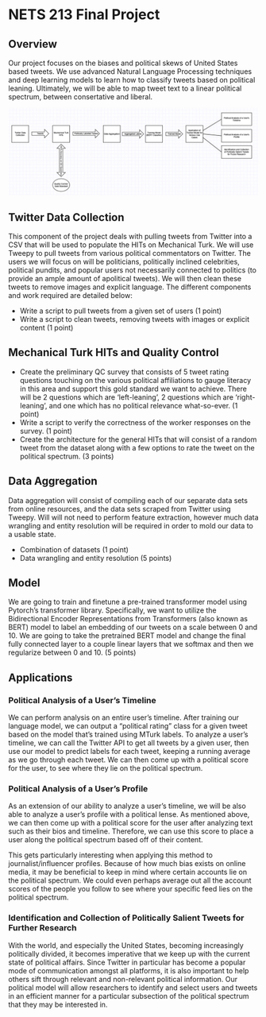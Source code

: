 # NETS 213 Final Project


## Overview

Our project focuses on the biases and political skews of United States based tweets. We use advanced Natural Language Processing techniques and deep learning models to learn how to classify tweets based on political leaning. Ultimately, we will be able to map tweet text to a linear political spectrum, between consertative and liberal.


![alt_text](./flow_diagram.png)



## Twitter Data Collection

This component of the project deals with pulling tweets from Twitter into a CSV that will be used to populate the HITs on Mechanical Turk. We will use Tweepy to pull tweets from various political commentators on Twitter. The users we will focus on will be politicians, politically inclined celebrities, political pundits, and popular users not necessarily connected to politics (to provide an ample amount of apolitical tweets). We will then clean these tweets to remove images and explicit language. The different components and work required are detailed below:



*   Write a script to pull tweets from a given set of users (1 point)
*   Write a script to clean tweets, removing tweets with images or explicit content (1 point)


## Mechanical Turk HITs and Quality Control



*   Create the preliminary QC survey that consists of 5 tweet rating questions touching on the various political affiliations to gauge literacy in this area and support this gold standard we want to achieve. There will be 2 questions which are ‘left-leaning’, 2 questions which are ‘right-leaning’, and one which has no political relevance what-so-ever. (1 point)
*   Write a script to verify the correctness of the worker responses on the survey. (1 point)
*   Create the architecture for the general HITs that will consist of a random tweet from the dataset along with a few options to rate the tweet on the political spectrum. (3 points)


## Data Aggregation

Data aggregation will consist of compiling each of our separate data sets from online resources, and the data sets scraped from Twitter using Tweepy. Will will not need to perform feature extraction, however much data wrangling and entity resolution will be required in order to mold our data to a usable state.



*   Combination of datasets (1 point)
*   Data wrangling and entity resolution (5 points)


## Model

We are going to train and finetune a pre-trained transformer model using Pytorch’s transformer library. Specifically, we want to utilize the Bidirectional Encoder Representations from Transformers (also known as BERT) model to label an embedding of our tweets on a scale between 0 and 10. We are going to take the pretrained BERT model and change the final fully connected layer to a couple linear layers that we softmax and then we regularize between 0 and 10. (5 points)


## Applications


### Political Analysis of a User’s Timeline

We can perform analysis on an entire user’s timeline. After training our language model, we can output a “political rating” class for a given tweet based on the model that’s trained using MTurk labels. To analyze a user’s timeline, we can call the Twitter API to get all tweets by a given user, then use our model to predict labels for each tweet, keeping a running average as we go through each tweet. We can then come up with a political score for the user, to see where they lie on the political spectrum.


### Political Analysis of a User’s Profile

As an extension of our ability to analyze a user’s timeline, we will be also able to analyze a user’s profile with a political lense. As mentioned above, we can then come up with a political score for the user after analyzing text such as their bios and timeline. Therefore, we can use this score to place a user along the political spectrum based off of their content. 

This gets particularly interesting when applying this method to journalist/influencer profiles. Because of how much bias exists on online media, it may be beneficial to keep in mind where certain accounts lie on the political spectrum. We could even perhaps average out all the account scores of the people you follow to see where your specific feed lies on the political spectrum. 


### Identification and Collection of Politically Salient Tweets for Further Research

With the world, and especially the United States, becoming increasingly politically divided, it becomes imperative that we keep up with the current state of political affairs. Since Twitter in particular has become a popular mode of communication amongst all platforms, it is also important to help others sift through relevant and non-relevant political information. Our political model will allow researchers to identify and select users and tweets in an efficient manner for a particular subsection of the political spectrum that they may be interested in.
